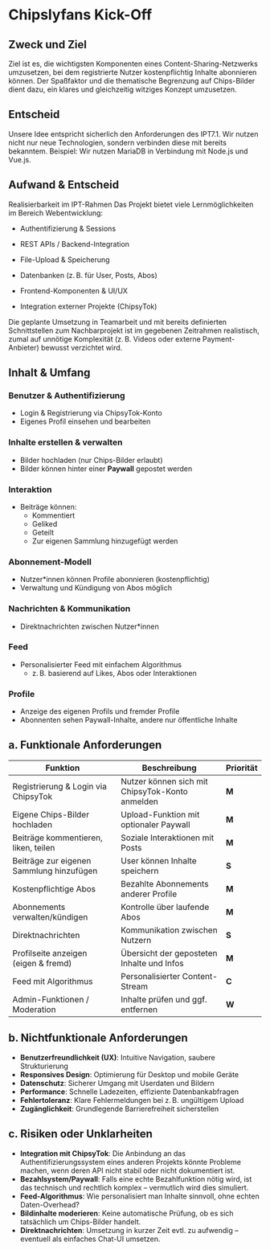 # Chipslyfans Kick-Off

## Zweck und Ziel
Ziel ist es, die wichtigsten Komponenten eines Content-Sharing-Netzwerks umzusetzen, bei dem registrierte Nutzer kostenpflichtig Inhalte abonnieren können. Der Spaßfaktor und die thematische Begrenzung auf Chips-Bilder dient dazu, ein klares und gleichzeitig witziges Konzept umzusetzen.

## Entscheid
Unsere Idee entspricht sicherlich den Anforderungen des IPT7.1. Wir nutzen nicht nur neue Technologien, sondern verbinden diese mit bereits bekanntem. Beispiel: Wir nutzen MariaDB in Verbindung mit Node.js und Vue.js. 

## Aufwand & Entscheid
Realisierbarkeit im IPT-Rahmen
Das Projekt bietet viele Lernmöglichkeiten im Bereich Webentwicklung:

- Authentifizierung & Sessions

- REST APIs / Backend-Integration

- File-Upload & Speicherung

- Datenbanken (z. B. für User, Posts, Abos)

- Frontend-Komponenten & UI/UX

- Integration externer Projekte (ChipsyTok)

Die geplante Umsetzung in Teamarbeit und mit bereits definierten Schnittstellen zum Nachbarprojekt ist im gegebenen Zeitrahmen realistisch, zumal auf unnötige Komplexität (z. B. Videos oder externe Payment-Anbieter) bewusst verzichtet wird.
## Inhalt &  Umfang
###  Benutzer & Authentifizierung
- Login & Registrierung via ChipsyTok-Konto
- Eigenes Profil einsehen und bearbeiten

### Inhalte erstellen & verwalten
- Bilder hochladen (nur Chips-Bilder erlaubt)
- Bilder können hinter einer **Paywall** gepostet werden

### Interaktion
- Beiträge können:
  - Kommentiert
  - Geliked
  - Geteilt
  - Zur eigenen Sammlung hinzugefügt werden

### Abonnement-Modell
- Nutzer*innen können Profile abonnieren (kostenpflichtig)
- Verwaltung und Kündigung von Abos möglich

### Nachrichten & Kommunikation
- Direktnachrichten zwischen Nutzer*innen

### Feed
- Personalisierter Feed mit einfachem Algorithmus
  - z. B. basierend auf Likes, Abos oder Interaktionen

### Profile
- Anzeige des eigenen Profils und fremder Profile
- Abonnenten sehen Paywall-Inhalte, andere nur öffentliche Inhalte

## a. Funktionale Anforderungen 
| Funktion | Beschreibung | Priorität |
|----------|--------------|-----------|
| Registrierung & Login via ChipsyTok | Nutzer können sich mit ChipsyTok-Konto anmelden | **M** |
| Eigene Chips-Bilder hochladen | Upload-Funktion mit optionaler Paywall | **M** |
| Beiträge kommentieren, liken, teilen | Soziale Interaktionen mit Posts | **M** |
| Beiträge zur eigenen Sammlung hinzufügen | User können Inhalte speichern | **S** |
| Kostenpflichtige Abos | Bezahlte Abonnements anderer Profile | **M** |
| Abonnements verwalten/kündigen | Kontrolle über laufende Abos | **M** |
| Direktnachrichten | Kommunikation zwischen Nutzern | **S** |
| Profilseite anzeigen (eigen & fremd) | Übersicht der geposteten Inhalte und Infos | **M** |
| Feed mit Algorithmus | Personalisierter Content-Stream | **C** |
| Admin-Funktionen / Moderation | Inhalte prüfen und ggf. entfernen | **W** |

## b. Nichtfunktionale Anforderungen
- **Benutzerfreundlichkeit (UX)**: Intuitive Navigation, saubere Strukturierung
- **Responsives Design**: Optimierung für Desktop und mobile Geräte
- **Datenschutz**: Sicherer Umgang mit Userdaten und Bildern
- **Performance**: Schnelle Ladezeiten, effiziente Datenbankabfragen
- **Fehlertoleranz**: Klare Fehlermeldungen bei z. B. ungültigem Upload
- **Zugänglichkeit**: Grundlegende Barrierefreiheit sicherstellen

## c. Risiken oder Unklarheiten
- **Integration mit ChipsyTok**: Die Anbindung an das Authentifizierungssystem eines anderen Projekts könnte Probleme machen, wenn deren API nicht stabil oder nicht dokumentiert ist.
- **Bezahlsystem/Paywall**: Falls eine echte Bezahlfunktion nötig wird, ist das technisch und rechtlich komplex – vermutlich wird dies simuliert.
- **Feed-Algorithmus**: Wie personalisiert man Inhalte sinnvoll, ohne echten Daten-Overhead?
- **Bildinhalte moderieren**: Keine automatische Prüfung, ob es sich tatsächlich um Chips-Bilder handelt.
- **Direktnachrichten**: Umsetzung in kurzer Zeit evtl. zu aufwendig – eventuell als einfaches Chat-UI umsetzen.